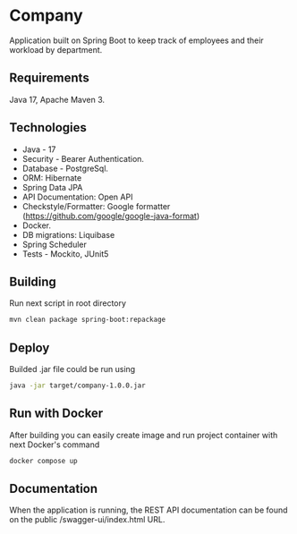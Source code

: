 # Company

Application built on Spring Boot to keep track of employees and their workload by department.

## Requirements
Java 17, Apache Maven 3.

## Technologies
- Java - 17
- Security - Bearer Authentication. 
- Database - PostgreSql. 
- ORM: Hibernate
- Spring Data JPA
- API Documentation: Open API
- Checkstyle/Formatter: Google formatter (https://github.com/google/google-java-format)
- Docker.
- DB migrations: Liquibase
- Spring Scheduler
- Tests - Mockito, JUnit5

## Building
Run next script in root directory
```bash
mvn clean package spring-boot:repackage
```
## Deploy
Builded .jar file could be run using
```bash
java -jar target/company-1.0.0.jar
```

## Run with Docker
After building you can easily create image and run project container with next Docker's command
```bash
docker compose up 
```

## Documentation
When the application is running, the REST API documentation can be found on the public /swagger-ui/index.html URL.

